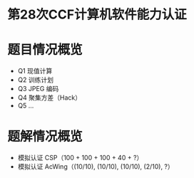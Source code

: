 # 第28次CCF计算机软件能力认证

# 题目情况概览
- Q1 现值计算
- Q2 训练计划
- Q3 JPEG 编码
- Q4 聚集方差（Hack）
- Q5 ...

# 题解情况概览
- 模拟认证 CSP（100 + 100 + 100 + 40 + ?）
- 模拟认证 AcWing（(10/10), (10/10), (10/10), (2/10), ?）